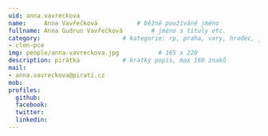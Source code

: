```yaml
---
uid: anna.vavreckova
name:     Anna Vavřečková      		# běžně používáné jméno
fullname: Anna Gudrun Vavřečková		# jméno s tituly etc.
category:                 		# kategorie: rp, praha, vary, hradec, jmk, senat
- clen-pce
img: people/anna-vavreckova.jpg           # 165 x 220
description: pirátka			# kratký popis, max 160 znaků
mail:
- anna.vavreckova@pirati.cz
mob: 
profiles:
  github:
  facebook: 
  twitter:
  linkedin:
---
```

